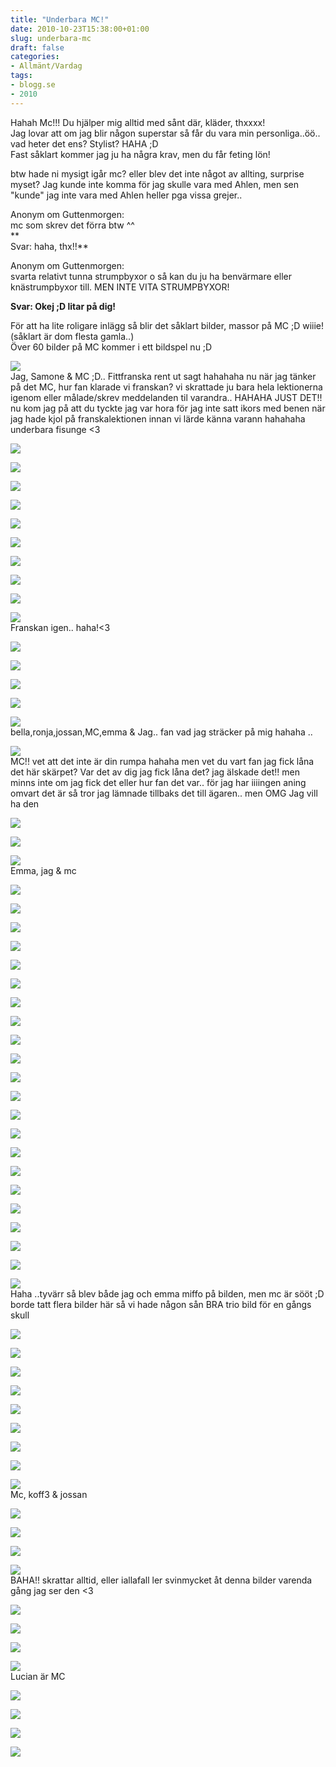 ```yaml
---
title: "Underbara MC!"
date: 2010-10-23T15:38:00+01:00
slug: underbara-mc
draft: false
categories:
- Allmänt/Vardag
tags:
- blogg.se
- 2010
---
```

Hahah Mc!!! Du hjälper mig alltid med sånt där, kläder, thxxxx!  
Jag lovar att om jag blir någon superstar så får du vara min personliga..öö.. vad heter det ens? Stylist? HAHA ;D  
Fast såklart kommer jag ju ha några krav, men du får feting lön!  
  
btw hade ni mysigt igår mc? eller blev det inte något av allting, surprise myset? Jag kunde inte komma för jag skulle vara med Ahlen, men sen "kunde" jag inte vara med Ahlen heller pga vissa grejer..  
  
  
  
Anonym om Guttenmorgen:  
mc som skrev det förra btw ^^  
**  
Svar: haha, thx!!**  
  
Anonym om Guttenmorgen:  
svarta relativt tunna strumpbyxor o så kan du ju ha benvärmare eller knästrumpbyxor till. MEN INTE VITA STRUMPBYXOR!  
  
**Svar: Okej ;D litar på dig!**  
  
  
För att ha lite roligare inlägg så blir det såklart bilder, massor på MC ;D wiiie! (såklart är dom flesta gamla..)  
Över 60 bilder på MC kommer i ett bildspel nu ;D  
  
![](/assets/images/blogg.se/jagsamonemciskolan_113532433.jpg)  
Jag, Samone & MC ;D.. Fittfranska rent ut sagt hahahaha nu när jag tänker på det MC, hur fan klarade vi franskan? vi skrattade ju bara hela lektionerna igenom eller målade/skrev meddelanden til varandra.. HAHAHA JUST DET!! nu kom jag på att du tyckte jag var hora för jag inte satt ikors med benen när jag hade kjol på franskalektionen innan vi lärde känna varann hahahaha underbara fisunge <3  
  
  
![](/assets/images/blogg.se/mc-r-knasig7maj2006-jpg_113532692.jpg)  
  
![](https://cdn2.cdnme.se/cdn/9-1/701517/images/2010/mcvttern12juni2006_113532832.jpg)  
  
![](/assets/images/blogg.se/mcungdomemmagammalfullistyp31juli06_113532872.jpg)  
  
![](https://cdn3.cdnme.se/cdn/9-1/701517/images/2010/mcgoesskurt31juli06_113532920.jpg)  
  
![](/assets/images/blogg.se/mchoppar-l-hihi24agu06_113532959.jpg)  
  
![](https://cdn1.cdnme.se/cdn/9-1/701517/images/2010/mcmcmc_113533062.jpg)  
  
![](/assets/images/blogg.se/mcrckeruttungan16april07_113533108.jpg)  
  
![](https://cdn2.cdnme.se/cdn/9-1/701517/images/2010/mcrglaaad31juli06_113533199.jpg)  
  
![](/assets/images/blogg.se/mcrhetastxd24agu06_113533263.jpg)  
  
![](https://cdn1.cdnme.se/cdn/9-1/701517/images/2010/monster_113533333.jpg)  
Franskan igen.. haha!<3  
  
![](/assets/images/blogg.se/pre-dubbel-h-man_113533390.jpg)  
  
![](https://cdn3.cdnme.se/cdn/9-1/701517/images/2010/stmcvidrdhusparken8agu06_113533489.jpg)  
  
![](/assets/images/blogg.se/stmcjossanskropp-jpg_113533588.jpg)  
  
![](https://cdn2.cdnme.se/cdn/9-1/701517/images/2010/img_3322_113533748.jpg)  
  
![](/assets/images/blogg.se/img_3340_113533949.jpg)  
bella,ronja,jossan,MC,emma & Jag.. fan vad jag sträcker på mig hahaha ..  
  
![](/assets/images/blogg.se/pict0109_113534503.jpg)  
MC!! vet att det inte är din rumpa hahaha men vet du vart fan jag fick låna det här skärpet? Var det av dig jag fick låna det? jag älskade det!! men minns inte om jag fick det eller hur fan det var.. för jag har iiiingen aning omvart det är så tror jag lämnade tillbaks det till ägaren.. men OMG Jag vill ha den  
  
![](/assets/images/blogg.se/bild-122_113534911.jpg)  
  
![](https://cdn1.cdnme.se/cdn/9-1/701517/images/2010/bild-215_113535025.jpg)  
  
![](/assets/images/blogg.se/hpim1866_113535160.jpg)  
Emma, jag & mc  
  
![](https://cdn3.cdnme.se/cdn/9-1/701517/images/2010/hpim1873_113535198.jpg)  
  
![](/assets/images/blogg.se/hpim1889_113535636.jpg)  
  
![](https://cdn2.cdnme.se/cdn/9-1/701517/images/2010/hpim1896_113535705.jpg)  
  
![](/assets/images/blogg.se/hpim1906_113535736.jpg)  
  
![](https://cdn1.cdnme.se/cdn/9-1/701517/images/2010/hpim1934_113535843.jpg)  
  
![](/assets/images/blogg.se/hpim1936_113535877.jpg)  
  
![](https://cdn3.cdnme.se/cdn/9-1/701517/images/2010/p1010673_113536018.jpg)  
  
![](/assets/images/blogg.se/p1010674_113536084.jpg)  
  
![](https://cdn1.cdnme.se/cdn/9-1/701517/images/2010/p1010679_113536157.jpg)  
  
![](/assets/images/blogg.se/p1011564_113536445.jpg)  
  
![](https://cdn1.cdnme.se/cdn/9-1/701517/images/2010/p1010356_113536531.jpg)  
  
![](/assets/images/blogg.se/dsc02024_113536732.jpg)  
  
![](https://cdn1.cdnme.se/cdn/9-1/701517/images/2010/dsc02057_113536793.jpg)  
  
![](/assets/images/blogg.se/mc_113536893.jpg)  
  
![](https://cdn2.cdnme.se/cdn/9-1/701517/images/2010/img_0934_113537117.jpg)  
  
![](/assets/images/blogg.se/img_0987_113537192.jpg)  
  
![](https://cdn2.cdnme.se/cdn/9-1/701517/images/2010/img_1085_113537398.jpg)  
  
![](/assets/images/blogg.se/img_1097_113537465.jpg)  
  
![](https://cdn1.cdnme.se/cdn/9-1/701517/images/2010/img_1340_113537562.jpg)  
  
![](/assets/images/blogg.se/img_1353_113537608.jpg)  
  
![](https://cdn1.cdnme.se/cdn/9-1/701517/images/2010/mcemmapavslutningenir8-14juni06_113537798.jpg)  
  
![](/assets/images/blogg.se/vrldenstrebstadockcppavslutningenir8-14juni06_113537869.jpg)  
Haha ..tyvärr så blev både jag och emma miffo på bilden, men mc är sööt ;D borde tatt flera bilder här så vi hade någon sån BRA trio bild för en gångs skull  
  
![](/assets/images/blogg.se/mcelin13juni06_113537980.jpg)  
  
![](https://cdn3.cdnme.se/cdn/9-1/701517/images/2010/mcjag13juni06_113538003.jpg)  
  
![](/assets/images/blogg.se/p5160017_113538091.jpg)  
  
  
![](https://cdn3.cdnme.se/cdn/9-1/701517/images/2010/pa250055_113538187.jpg)  
  
![](/assets/images/blogg.se/p1010283_113538232.jpg)  
  
![](https://cdn1.cdnme.se/cdn/9-1/701517/images/2010/hahahastmc-5juni2006_113538328.jpg)  
  
![](/assets/images/blogg.se/hahahstamc5juni2006_113538392.jpg)  
  
![](https://cdn3.cdnme.se/cdn/9-1/701517/images/2010/mclina5juni2006_113538459.jpg)  
  
![](/assets/images/blogg.se/mckoffejossan_113538696.jpg)  
Mc, koff3 & jossan  
  
![](/assets/images/blogg.se/p6120006_113538764.jpg)  
  
![](https://cdn1.cdnme.se/cdn/9-1/701517/images/2010/p6120013_113538787.jpg)  
  
![](/assets/images/blogg.se/p6120018_113538823.jpg)  
  
![](https://cdn1.cdnme.se/cdn/9-1/701517/images/2010/p6120051_113538863.jpg)  
BAHA!! skrattar alltid, eller iallafall ler svinmycket åt denna bilder varenda gång jag ser den <3  
  
![](/assets/images/blogg.se/p6120057_113538962.jpg)  
  
![](https://cdn3.cdnme.se/cdn/9-1/701517/images/2010/bellamcsta22dec06_113538999.jpg)  
  
![](/assets/images/blogg.se/ronjamcfixar22dec06_113539097.jpg)  
  
![](https://cdn1.cdnme.se/cdn/9-1/701517/images/2010/pc1314421_113539156.jpg)  
Lucian är MC  
  
![](/assets/images/blogg.se/pc1314431_113539189.jpg)  
  
![](https://cdn3.cdnme.se/cdn/9-1/701517/images/2010/p8300008_113539224.jpg)  
  
![](/assets/images/blogg.se/p8300009_113539270.jpg)  
  
![](https://cdn1.cdnme.se/cdn/9-1/701517/images/2010/jagmc-wildteens_113539367.jpg)